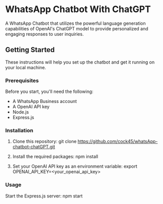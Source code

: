 # WhatsApp Chatbot With ChatGPT

A WhatsApp Chatbot that utilizes the powerful language generation capabilities of OpenAI's ChatGPT model to provide personalized and engaging responses to user inquiries.

## Getting Started

These instructions will help you set up the chatbot and get it running on your local machine.

### Prerequisites

Before you start, you'll need the following:

- A WhatsApp Business account
- A OpenAI API key
- Node.js
- Express.js

### Installation

1. Clone this repository:
   git clone https://github.com/cock45/whatsApp-chatbot-chatGPT.git

2. Install the required packages:
   npm install

3. Set your OpenAI API key as an environment variable:
   export OPENAI_API_KEY=<your_openai_api_key>

### Usage

Start the Express.js server:
npm start
